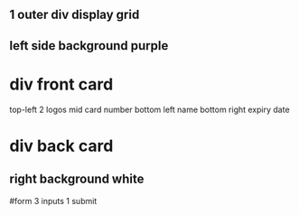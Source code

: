## 1 outer div display grid
## left side background purple
# div front card
top-left 2 logos
mid card number
bottom left name
bottom right expiry date
# div back card 
## right background white 
#form
3 inputs
1 submit